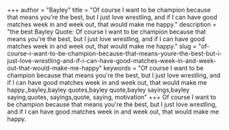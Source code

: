 +++
author = "Bayley"
title = "Of course I want to be champion because that means you're the best, but I just love wrestling, and if I can have good matches week in and week out, that would make me happy."
description = "the best Bayley Quote: Of course I want to be champion because that means you're the best, but I just love wrestling, and if I can have good matches week in and week out, that would make me happy."
slug = "of-course-i-want-to-be-champion-because-that-means-youre-the-best-but-i-just-love-wrestling-and-if-i-can-have-good-matches-week-in-and-week-out-that-would-make-me-happy"
keywords = "Of course I want to be champion because that means you're the best, but I just love wrestling, and if I can have good matches week in and week out, that would make me happy.,bayley,bayley quotes,bayley quote,bayley sayings,bayley saying,quotes, sayings,quote, saying, motivation"
+++
Of course I want to be champion because that means you're the best, but I just love wrestling, and if I can have good matches week in and week out, that would make me happy.
